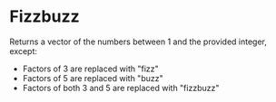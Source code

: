 # Fizzbuzz

Returns a vector of the numbers between 1 and the provided integer, except:
- Factors of 3 are replaced with "fizz"
- Factors of 5 are replaced with "buzz"
- Factors of both 3 and 5 are replaced with "fizzbuzz"
